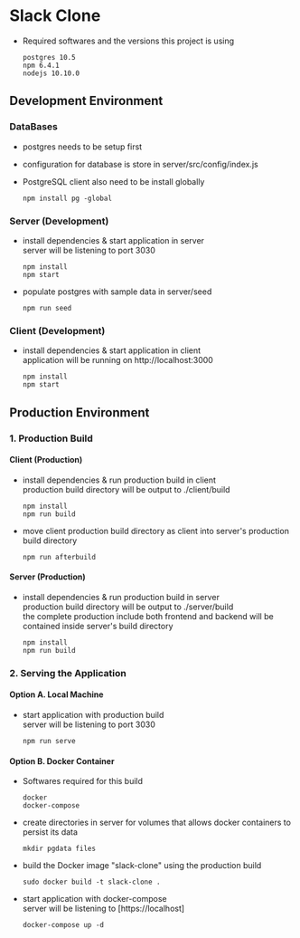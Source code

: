# Slack Clone

- Required softwares and the versions this project is using

  ```version
  postgres 10.5
  npm 6.4.1
  nodejs 10.10.0
  ```

## Development Environment

### DataBases

- postgres needs to be setup first
- configuration for database is store in server/src/config/index.js
- PostgreSQL client also need to be install globally

  ```npm
  npm install pg -global
  ```

### Server (Development)

- install dependencies & start application in server  
  server will be listening to port 3030

  ```npm ./server
  npm install
  npm start
  ```

- populate postgres with sample data in server/seed

  ```npm ./server
  npm run seed
  ```

### Client (Development)

- install dependencies & start application in client  
  application will be running on http://localhost:3000

  ```npm ./client
  npm install
  npm start
  ```

## Production Environment

### 1. Production Build

#### Client (Production)

- install dependencies & run production build in client  
  production build directory will be output to ./client/build

  ```npm ./client
  npm install
  npm run build
  ```

- move client production build directory as client into server's production build directory

  ```npm ./client
  npm run afterbuild
  ```

#### Server (Production)

- install dependencies & run production build in server  
  production build directory will be output to ./server/build  
  the complete production include both frontend and backend will be contained inside server's build directory

  ```npm ./server
  npm install
  npm run build
  ```

### 2. Serving the Application

#### Option A. Local Machine

- start application with production build  
  server will be listening to port 3030

  ```npm ./server
  npm run serve
  ```

#### Option B. Docker Container

- Softwares required for this build

  ```version
  docker
  docker-compose
  ```

- create directories in server for volumes that allows docker containers to persist its data

  ```shell ./server
  mkdir pgdata files
  ```

- build the Docker image "slack-clone" using the production build

  ```shell ./server
  sudo docker build -t slack-clone .
  ```

- start application with docker-compose  
  server will be listening to [https://localhost]

  ```shell ./server
  docker-compose up -d
  ```
